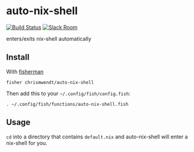 # auto-nix-shell

[![Build Status][travis-badge]][travis-link]
[![Slack Room][slack-badge]][slack-link]

enters/exits nix-shell automatically

## Install

With [fisherman]

```
fisher chrismwendt/auto-nix-shell
```

Then add this to your `~/.config/fish/config.fish`:

```fish
. ~/.config/fish/functions/auto-nix-shell.fish
```

## Usage

`cd` into a directory that contains `default.nix` and auto-nix-shell will enter a nix-shell for you.

[travis-link]: https://travis-ci.org/chrismwendt/auto-nix-shell
[travis-badge]: https://img.shields.io/travis/chrismwendt/auto-nix-shell.svg
[slack-link]: https://fisherman-wharf.herokuapp.com
[slack-badge]: https://fisherman-wharf.herokuapp.com/badge.svg
[fisherman]: https://github.com/fisherman/fisherman
